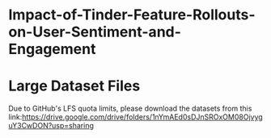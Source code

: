 # Impact-of-Tinder-Feature-Rollouts-on-User-Sentiment-and-Engagement

# Large Dataset Files

Due to GitHub's LFS quota limits, please download the datasets from this link:https://drive.google.com/drive/folders/1nYmAEd0sDJnSROxOM08OjvyguY3CwDON?usp=sharing
